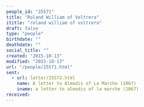 ```yaml
---
people_id: "25571"
title: "Roland William of Voltrera"
ititle: "roland william of voltrera"
draft: false
type: "people"
birthdate: ""
deathdate: ""
social_title: ""
created: "2015-10-13"
modified: "2015-10-13"
url: "/people/25571.html"
sent:
  - url: letter/25572.html
    name: A letter to Almodis of La Marche (1067)
    iname: a letter to almodis of la marche (1067)
received:
---
```

